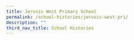 ```yaml
---
title: Jervois West Primary School
permalink: /school-histories/jervois-west-pri/
description: ""
third_nav_title: School Histories
---
```


